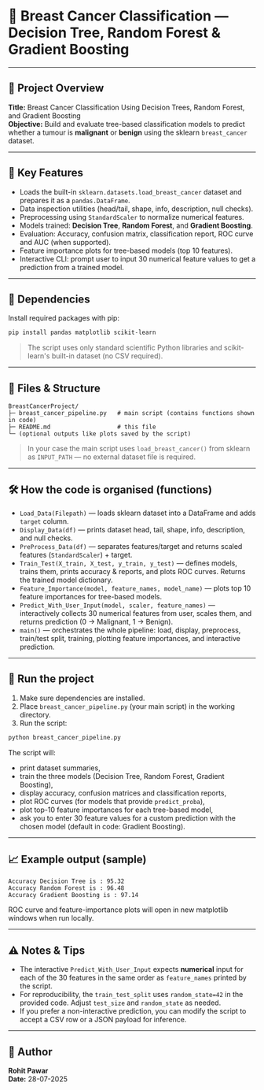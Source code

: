 # 🏥 Breast Cancer Classification — Decision Tree, Random Forest & Gradient Boosting

---

## 📌 Project Overview
**Title:** Breast Cancer Classification Using Decision Trees, Random Forest, and Gradient Boosting  
**Objective:** Build and evaluate tree-based classification models to predict whether a tumour is **malignant** or **benign** using the sklearn `breast_cancer` dataset.

---

## 🧠 Key Features
- Loads the built-in `sklearn.datasets.load_breast_cancer` dataset and prepares it as a `pandas.DataFrame`.  
- Data inspection utilities (head/tail, shape, info, description, null checks).  
- Preprocessing using `StandardScaler` to normalize numerical features.  
- Models trained: **Decision Tree**, **Random Forest**, and **Gradient Boosting**.  
- Evaluation: Accuracy, confusion matrix, classification report, ROC curve and AUC (when supported).  
- Feature importance plots for tree-based models (top 10 features).  
- Interactive CLI: prompt user to input 30 numerical feature values to get a prediction from a trained model.

---

## 🧰 Dependencies
Install required packages with pip:
```bash
pip install pandas matplotlib scikit-learn
```

> The script uses only standard scientific Python libraries and scikit-learn's built-in dataset (no CSV required).

---

## 📂 Files & Structure
```
BreastCancerProject/
├─ breast_cancer_pipeline.py   # main script (contains functions shown in code)
├─ README.md                   # this file
└─ (optional outputs like plots saved by the script)
```

> In your case the main script uses `load_breast_cancer()` from sklearn as `INPUT_PATH` — no external dataset file is required.

---

## 🛠️ How the code is organised (functions)
- `Load_Data(Filepath)` — loads sklearn dataset into a DataFrame and adds `target` column.  
- `Display_Data(df)` — prints dataset head, tail, shape, info, description, and null checks.  
- `PreProcess_Data(df)` — separates features/target and returns scaled features (`StandardScaler`) + target.  
- `Train_Test(X_train, X_test, y_train, y_test)` — defines models, trains them, prints accuracy & reports, and plots ROC curves. Returns the trained model dictionary.  
- `Feature_Importance(model, feature_names, model_name)` — plots top 10 feature importances for tree-based models.  
- `Predict_With_User_Input(model, scaler, feature_names)` — interactively collects 30 numerical features from user, scales them, and returns prediction (0 → Malignant, 1 → Benign).  
- `main()` — orchestrates the whole pipeline: load, display, preprocess, train/test split, training, plotting feature importances, and interactive prediction.

---

## 🚀 Run the project
1. Make sure dependencies are installed.
2. Place `breast_cancer_pipeline.py` (your main script) in the working directory.
3. Run the script:
```bash
python breast_cancer_pipeline.py
```

The script will:
- print dataset summaries,
- train the three models (Decision Tree, Random Forest, Gradient Boosting),
- display accuracy, confusion matrices and classification reports,
- plot ROC curves (for models that provide `predict_proba`),
- plot top-10 feature importances for each tree-based model,
- ask you to enter 30 feature values for a custom prediction with the chosen model (default in code: Gradient Boosting).

---

## 📈 Example output (sample)
```
Accuracy Decision Tree is : 95.32
Accuracy Random Forest is : 96.48
Accuracy Gradient Boosting is : 97.14
```
ROC curve and feature-importance plots will open in new matplotlib windows when run locally.

---

## ⚠️ Notes & Tips
- The interactive `Predict_With_User_Input` expects **numerical** input for each of the 30 features in the same order as `feature_names` printed by the script.  
- For reproducibility, the `train_test_split` uses `random_state=42` in the provided code. Adjust `test_size` and `random_state` as needed.  
- If you prefer a non-interactive prediction, you can modify the script to accept a CSV row or a JSON payload for inference.

---

## 🧾 Author
**Rohit Pawar**  
**Date:** 28-07-2025

